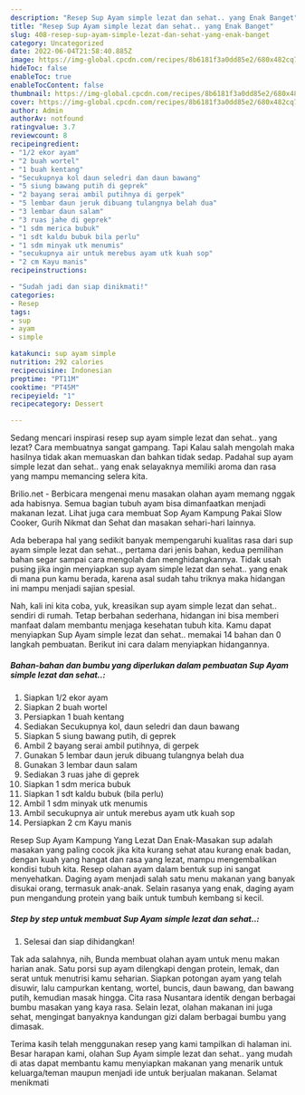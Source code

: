 ```yaml
---
description: "Resep Sup Ayam simple lezat dan sehat.. yang Enak Banget"
title: "Resep Sup Ayam simple lezat dan sehat.. yang Enak Banget"
slug: 408-resep-sup-ayam-simple-lezat-dan-sehat-yang-enak-banget
category: Uncategorized
date: 2022-06-04T21:58:40.885Z
image: https://img-global.cpcdn.com/recipes/8b6181f3a0dd85e2/680x482cq70/sup-ayam-simple-lezat-dan-sehat-foto-resep-utama.jpg
hideToc: false
enableToc: true
enableTocContent: false
thumbnail: https://img-global.cpcdn.com/recipes/8b6181f3a0dd85e2/680x482cq70/sup-ayam-simple-lezat-dan-sehat-foto-resep-utama.jpg
cover: https://img-global.cpcdn.com/recipes/8b6181f3a0dd85e2/680x482cq70/sup-ayam-simple-lezat-dan-sehat-foto-resep-utama.jpg
author: Admin
authorAv: notfound
ratingvalue: 3.7
reviewcount: 8
recipeingredient:
- "1/2 ekor ayam"
- "2 buah wortel"
- "1 buah kentang"
- "Secukupnya kol daun seledri dan daun bawang"
- "5 siung bawang putih di geprek"
- "2 bayang serai ambil putihnya di gerpek"
- "5 lembar daun jeruk dibuang tulangnya belah dua"
- "3 lembar daun salam"
- "3 ruas jahe di geprek"
- "1 sdm merica bubuk"
- "1 sdt kaldu bubuk bila perlu"
- "1 sdm minyak utk menumis"
- "secukupnya air untuk merebus ayam utk kuah sop"
- "2 cm Kayu manis"
recipeinstructions:

- "Sudah jadi dan siap dinikmati!"
categories:
- Resep
tags:
- sup
- ayam
- simple

katakunci: sup ayam simple 
nutrition: 292 calories
recipecuisine: Indonesian
preptime: "PT11M"
cooktime: "PT45M"
recipeyield: "1"
recipecategory: Dessert

---
```



Sedang mencari inspirasi resep sup ayam simple lezat dan sehat.. yang lezat? Cara membuatnya sangat gampang. Tapi Kalau salah mengolah maka hasilnya tidak akan memuaskan dan bahkan tidak sedap. Padahal sup ayam simple lezat dan sehat.. yang enak selayaknya memiliki aroma dan rasa yang mampu memancing selera kita.


Brilio.net - Berbicara mengenai menu masakan olahan ayam memang nggak ada habisnya. Semua bagian tubuh ayam bisa dimanfaatkan menjadi makanan lezat. Lihat juga cara membuat Sop Ayam Kampung Pakai Slow Cooker, Gurih Nikmat dan Sehat dan masakan sehari-hari lainnya.

Ada beberapa hal yang sedikit banyak mempengaruhi kualitas rasa dari sup ayam simple lezat dan sehat.., pertama dari jenis bahan, kedua pemilihan bahan segar sampai cara mengolah dan menghidangkannya. Tidak usah pusing jika ingin menyiapkan sup ayam simple lezat dan sehat.. yang enak di mana pun kamu berada, karena asal sudah tahu triknya maka hidangan ini mampu menjadi sajian spesial.


Nah, kali ini kita coba, yuk, kreasikan sup ayam simple lezat dan sehat.. sendiri di rumah. Tetap berbahan sederhana, hidangan ini bisa memberi manfaat dalam membantu menjaga kesehatan tubuh kita. Kamu dapat menyiapkan Sup Ayam simple lezat dan sehat.. memakai 14 bahan dan 0 langkah pembuatan. Berikut ini cara dalam menyiapkan hidangannya.

<!--inarticleads1-->

##### Bahan-bahan dan bumbu yang diperlukan dalam pembuatan Sup Ayam simple lezat dan sehat..:

1. Siapkan 1/2 ekor ayam
1. Siapkan 2 buah wortel
1. Persiapkan 1 buah kentang
1. Sediakan Secukupnya kol, daun seledri dan daun bawang
1. Siapkan 5 siung bawang putih, di geprek
1. Ambil 2 bayang serai ambil putihnya, di gerpek
1. Gunakan 5 lembar daun jeruk dibuang tulangnya belah dua
1. Gunakan 3 lembar daun salam
1. Sediakan 3 ruas jahe di geprek
1. Siapkan 1 sdm merica bubuk
1. Siapkan 1 sdt kaldu bubuk (bila perlu)
1. Ambil 1 sdm minyak utk menumis
1. Ambil secukupnya air untuk merebus ayam utk kuah sop
1. Persiapkan 2 cm Kayu manis


Resep Sup Ayam Kampung Yang Lezat Dan Enak-Masakan sup adalah masakan yang paling cocok jika kita kurang sehat atau kurang enak badan, dengan kuah yang hangat dan rasa yang lezat, mampu mengembalikan kondisi tubuh kita. Resep olahan ayam dalam bentuk sup ini sangat menyehatkan. Daging ayam menjadi salah satu menu makanan yang banyak disukai orang, termasuk anak-anak. Selain rasanya yang enak, daging ayam pun mengandung protein yang baik untuk tumbuh kembang si kecil. 

<!--inarticleads2-->

##### Step by step untuk membuat Sup Ayam simple lezat dan sehat..:


1. Selesai dan siap dihidangkan!

Tak ada salahnya, nih, Bunda membuat olahan ayam untuk menu makan harian anak. Satu porsi sup ayam dilengkapi dengan protein, lemak, dan serat untuk menutrisi kamu seharian. Siapkan potongan ayam yang telah disuwir, lalu campurkan kentang, wortel, buncis, daun bawang, dan bawang putih, kemudian masak hingga. Cita rasa Nusantara identik dengan berbagai bumbu masakan yang kaya rasa. Selain lezat, olahan makanan ini juga sehat, mengingat banyaknya kandungan gizi dalam berbagai bumbu yang dimasak. 

Terima kasih telah menggunakan resep yang kami tampilkan di halaman ini. Besar harapan kami, olahan Sup Ayam simple lezat dan sehat.. yang mudah di atas dapat membantu kamu menyiapkan makanan yang menarik untuk keluarga/teman maupun menjadi ide untuk berjualan makanan. Selamat menikmati
